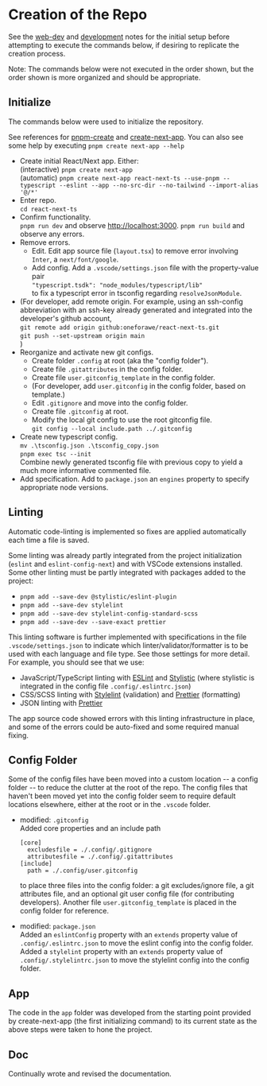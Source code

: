 # Creation of the Repo

See the [web-dev](./WebDev.md) and [development](./Development.md) notes for the
initial setup before attempting to execute the commands below, if desiring to
replicate the creation process.

Note: The commands below were not executed in the order shown, but the order
shown is more organized and should be appropriate.

## Initialize

The commands below were used to initialize the repository.

See references for [pnpm-create](https://pnpm.io/cli/create) and
[create-next-app](https://nextjs.org/docs/pages/api-reference/create-next-app).
You can also see some help by executing `pnpm create next-app --help`

* Create initial React/Next app. Either:  
  (interactive) `pnpm create next-app`  
  (automatic) `pnpm create next-app react-next-ts --use-pnpm --typescript --eslint --app --no-src-dir --no-tailwind --import-alias '@/*'`
* Enter repo.  
  `cd react-next-ts`
* Confirm functionality.  
  `pnpm run dev` and observe <http://localhost:3000>.
  `pnpm run build` and observe any errors.
* Remove errors.
  * Edit.
    Edit app source file (`layout.tsx`) to remove error involving `Inter`, a
    `next/font/google`.
  * Add config.
    Add a `.vscode/settings.json` file with the property-value pair  
    `"typescript.tsdk": "node_modules/typescript/lib"`  
    to fix a typescript error in tsconfig regarding `resolveJsonModule`.
* (For developer, add remote origin. For example, using an ssh-config
  abbreviation with an ssh-key already generated and integrated into the
  developer's github account,  
  `git remote add origin github:oneforawe/react-next-ts.git`  
  `git push --set-upstream origin main`  
  )
* Reorganize and activate new git configs.
  * Create folder `.config` at root (aka the "config folder").
  * Create file `.gitattributes` in the config folder.
  * Create file `user.gitconfig_template` in the config folder.
  * (For developer, add `user.gitconfig` in the config folder, based on template.)
  * Edit `.gitignore` and move into the config folder.
  * Create file `.gitconfig` at root.
  * Modify the local git config to use the root gitconfig file.  
    `git config --local include.path ../.gitconfig`
* Create new typescript config.  
  `mv .\tsconfig.json .\tsconfig_copy.json`  
  `pnpm exec tsc --init`  
  Combine newly generated tsconfig file with previous copy to yield a much
  more informative commented file.
* Add specification.
  Add to `package.json` an `engines` property to specify appropriate node
  versions.

## Linting

Automatic code-linting is implemented so fixes are applied automatically each
time a file is saved.

Some linting was already partly integrated from the project initialization
(`eslint` and `eslint-config-next`) and with VSCode extensions installed.  Some
other linting must be partly integrated with packages added to the project:

* `pnpm add --save-dev @stylistic/eslint-plugin`
* `pnpm add --save-dev stylelint`
* `pnpm add --save-dev stylelint-config-standard-scss`
* `pnpm add --save-dev --save-exact prettier`

This linting software is further implemented with specifications in the file
`.vscode/settings.json` to indicate which linter/validator/formatter is to be
used with each language and file type.  See those settings for more detail.  For
example, you should see that we use:

* JavaScript/TypeScript linting with [ESLint](https://eslint.org) and
  [Stylistic](https://eslint.style/) (where stylistic is integrated in the
  config file `.config/.eslintrc.json`)
* CSS/SCSS linting with [Stylelint](https://stylelint.io) (validation) and
  [Prettier](https://prettier.io/) (formatting)
* JSON linting with [Prettier](https://prettier.io/)

The app source code showed errors with this linting infrastructure in place, and
some of the errors could be auto-fixed and some required manual fixing.

## Config Folder

Some of the config files have been moved into a custom location -- a config
folder -- to reduce the clutter at the root of the repo.  The config files that
haven't been moved yet into the config folder seem to require default locations
elsewhere, either at the root or in the `.vscode` folder.

* modified: `.gitconfig`  
  Added core properties and an include path

  ```(text)
  [core]
    excludesfile = ./.config/.gitignore
    attributesfile = ./.config/.gitattributes
  [include]
    path = ./.config/user.gitconfig
  ```

  to place three files into the config folder: a git excludes/ignore file, a git
  attributes file, and an optional git user config file (for contributing
  developers).  Another file `user.gitconfig_template` is placed in the config
  folder for reference.
* modified: `package.json`  
  Added an `eslintConfig` property with an `extends` property value of
  `.config/.eslintrc.json` to move the eslint config into the config folder.  
  Added a `stylelint` property with an `extends` property value of
  `.config/.stylelintrc.json` to move the stylelint config into the config
  folder.

## App

The code in the `app` folder was developed from the starting point provided by
create-next-app (the first initializing command) to its current state as the
above steps were taken to hone the project.

## Doc

Continually wrote and revised the documentation.
